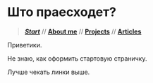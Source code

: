 # Што праесходет?

> [**_Start_**](/) // [**About me**](/about) // [**Projects**](/projects) // [**Articles**](/articles)

 Приветики. 

 Не знаю, как оформить стартовую страничку.
 
 Лучше чекать линки выше.
